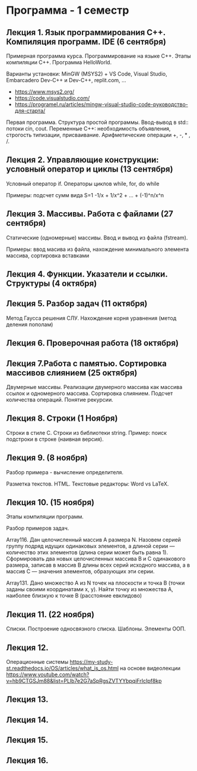 # Программа  - 1 семестр

## Лекция 1. Язык программирования С++. Компиляция программ. IDE (6 сентября)

Примерная программа курса. Программирование на языке C++. Этапы компиляции C++. 
Программа HelloWorld.  

Варианты установки: MinGW (MSYS2) + VS Code, Visual Studio, Embarcadero Dev-C++ и Dev-C++, replit.com, ...

- https://www.msys2.org/
- https://code.visualstudio.com/ 
- https://programel.ru/articles/mingw-visual-studio-code-руководство-для-старта/

Первая программа. Структура простой программы.  Ввод-вывод в std:: потоки cin, cout.  Переменные С++: необходимость объявления,  строгость типизации, присваивание. 
Арифметические операции +, -, * , /.


## Лекция 2.  Управляющие конструкции: условный оператор и циклы (13 сентября)

Условный оператор if. Операторы циклов while, for, do while

Примеры: подсчет сумм вида S=1 -1/x + 1/x^2 + ... + (-1)^n/x^n 


## Лекция 3.  Массивы. Работа с файлами  (27 сентября)

Статические (одномерные) массивы. Ввод и вывод из файла (fstream). 

Примеры: ввод масива из файла, нахождение минимального элемента массива, сортировка вставками  

## Лекция 4.  Функции. Указатели и ссылки. Структуры  (4 октября)

## Лекция 5.  Разбор задач (11 октября)

Метод Гаусса решения СЛУ. Нахождение корня уравнения (метод деления пополам)

## Лекция 6. Проверочная работа (18 октября) 

## Лекция 7.Работа с памятью. Сортировка массивов слиянием (25 октября)

Двумерные массивы. Реализации двумерного массива как массива ссылок и одномерного массива.  Сортировка слиянием. Подсчет количества операций. Понятие рекурсии. 

## Лекция 8. Строки (1 Ноября)

Строки в стиле С. Строки из библиотеки string. Пример: поиск подстроки в строке (наивная версия).


## Лекция 9.  (8 ноября) 
Разбор примера - вычисление определителя. 

Разметка текстов. HTML. Текстовые редакторы: Word vs LaTeX.

## Лекция 10. (15 ноября)

Этапы компиляции программ. 

Разбор примеров задач. 

Array116. Дан целочисленный массив A размера N. Назовем серией группу  подряд идущих одинаковых элементов, а длиной серии — количество этих
элементов (длина серии может быть равна 1). Сформировать два новых целочисленных массива B и C одинакового размера, записав в массив B
длины всех серий исходного массива, а в массив C — значения элементов, образующих эти серии.

Array131. Дано множество A из N точек на плоскости и точка B (точки заданы своими координатами x, y). Найти точку из множества A, наиболее
близкую к точке B (расстояние евклидово)

## Лекция 11.  (22 ноября) 

Списки. Построение односвязного списка. Шаблоны. Элементы ООП.  

## Лекция 12. 

Операционные системы https://my-study-st.readthedocs.io/OS/articles/what_is_os.html 
на основе видеолекции https://www.youtube.com/watch?v=hb9CTGSJm88&list=PLlb7e2G7aSpRgsZVTYYbpqiFrIcIpf8kp

 
## Лекция 13. 


## Лекция 14. 


## Лекция 15. 


## Лекция 16. 


